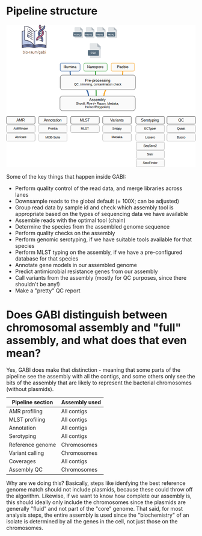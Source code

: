 # Pipeline structure

![](../images/GABI_Schema_v11.png)

Some of the key things that happen inside GABI:
- Perform quality control of the read data, and merge libraries across lanes
- Downsample reads to the global default (= 100X; can be adjusted)
- Group read data by sample id and check which assembly tool is appropriate based on the types of sequencing data we have available
- Assemble reads with the optimal tool (chain)
- Determine the species from the assembled genome sequence
- Perform quality checks on the assembly
- Perform genomic serotyping, if we have suitable tools available for that species
- Perform MLST typing on the assembly, if we have a pre-configured database for that species
- Annotate gene models in our assembled genome
- Predict antimicrobial resistance genes from our assembly
- Call variants from the assembly (mostly for QC purposes, since there shouldn't be any!)
- Make a "pretty" QC report

# Does GABI distinguish between chromosomal assembly and "full" assembly, and what does that even mean?

Yes, GABI does make that distinction - meaning that some parts of the pipeline see the assembly with all the contigs, and some others only see the bits of the assembly that are likely to represent the bacterial chromosomes (without plasmids). 

| Pipeline section | Assembly used|
|------------------|--------------|
| AMR profiling    | All contigs  |
| MLST profiling   | All contigs  |
| Annotation       | All contigs  |
| Serotyping       | All contigs  |
| Reference genome | Chromosomes  |
| Variant calling  | Chromosomes  |
| Coverages        | All contigs  |
| Assembly QC      | Chromosomes  |

Why are we doing this? Basically, steps like idenfying the best reference genome match should not include plasmids, because these could throw off the algorithm. Likewise, if we want to know how complete our assembly is, this should ideally only include the chromosomes since the plasmids are generally "fluid" and not part of the "core" genome. That said, for most analysis steps, the entire assembly is used since the "biochemistry" of an isolate is determined by all the genes in the cell, not just those on the chromosomes. 
